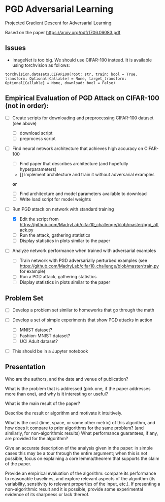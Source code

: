 # PGD Adversarial Learning
Projected Gradient Descent for Adversarial Learning

Based on the paper https://arxiv.org/pdf/1706.06083.pdf

## Issues
- ImageNet is too big. We should use CIFAR-100 instead. It is available using torchvision as follows:
```python3
torchvision.datasets.CIFAR100(root: str, train: bool = True, transform: Optional[Callable] = None, target_transform: Optional[Callable] = None, download: bool = False)
```

## Empirical Evaluation of PGD Attack on CIFAR-100 (not in order):
- [ ] Create scripts for downloading and preprocessing CIFAR-100 dataset (see above)
    - [ ] download script
    - [ ] preprocess script
- [ ] Find neural network architecture that achieves high accuracy on CIFAR-100
    - [ ] Find paper that describes architecture (and hopefully hyperparameters)
    - [] Implement architecture and train it without adversarial examples
    
    **or**
    
    - [ ] Find architecture and model parameters available to download
    - [ ] Write load script for model weights
- [ ] Run PGD attack on network with standard training
    - [x] Edit the script from https://github.com/MadryLab/cifar10_challenge/blob/master/pgd_attack.py
    - [ ] Run the attack, gathering statistics
    - [ ] Display statistics in plots similar to the paper
- [ ] Analyze network performance when trained with adversarial examples
    - [ ] Train network with PGD adversarially perturbed examples (see https://github.com/MadryLab/cifar10_challenge/blob/master/train.py for example)
    - [ ] Run a PGD attack, gathering statistics
    - [ ] Display statistics in plots similar to the paper

## Problem Set
- [ ] Develop a problem set similar to homeworks that go through the math
- [ ] Develop a set of simple experiments that show PGD attacks in action
    - [ ] MNIST dataset?
    - [ ] Fashion-MNIST dataset?
    - [ ] UCI Adult dataset?
- [ ] This should be in a Jupyter notebook


## Presentation
Who are the authors, and the date and venue of publication?

What is the problem that is addressed (pick one, if the paper addresses more than one), and why is it interesting or useful?

What is the main result of the paper?

Describe the result or algorithm and motivate it intuitively.

What is the cost (time, space, or some other metric) of this algorithm, and how does it compare to prior algorithms for the same problem? (and similarly, for non-algorithmic results)
What performance guarantees, if any, are provided for the algorithm?

Give an accurate description of the analysis given in the paper: in simple cases this may be a tour through the entire argument; when this is not possible, focus on explaining a core lemma/theorem that supports the claim of the paper.

Provide an empirical evaluation of the algorithm: compare its performance to reasonable baselines, and explore relevant aspects of the algorithm (its variability, sensitivity to relevant properties of the input, etc.). If presenting a non-algorithmic result and it is possible, provide some experimental evidence of its sharpness or lack thereof.

